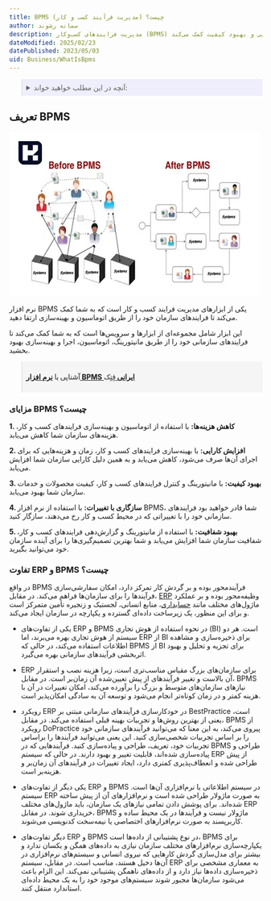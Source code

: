```yaml
---
title: BPMS (مدیریت فرآیند کسب و کار) چیست؟
author: سمانه رشوند
description: مدیریت فرایندهای کسب‌وکار (BPMS) ابزاری قدرتمند برای اتوماسیون و بهینه‌سازی فرایندهای سازمانی است که به کاهش هزینه‌ها، افزایش کارایی و بهبود کیفیت کمک می‌کند.
dateModified: 2025/02/23
datePublished: 2023/05/03
uid: Business/WhatIsBpms
---
```


<blockquote style="background-color:#eeeefc; padding:0.5rem">

<details>
  <summary>آنچه در این مطلب خواهید خواند:</summary>
  <ul>
    <li>تعریف BPMS</li>
    <li>مزایای BPMS چیست؟</li>
    <li>تفاوت های ERP و BPMS</li>
  </ul>
</details>

</blockquote>

## تعریف BPMS

![Business Process Management System](./Images/BPMS.webp)

نرم افزار BPMS یکی از ابزارهای مدیریت فرایند کسب و کار است که به شما کمک می‌کند تا فرایندهای سازمان خود را از طریق اتوماسیون و بهینه‌سازی ارتقا دهید.

این ابزار شامل مجموعه‌ای از ابزارها و سرویس‌ها است که به شما کمک می‌کند تا فرایندهای سازمانی خود را از طریق مانیتورینگ، اتوماسیون، اجرا و بهینه‌سازی بهبود بخشید.

<blockquote style="background-color:#f5f5f5; padding:0.5rem">
<p><strong>آشنایی با <a href="https://www.hooshkar.com/Software/Fennec/Module/BPMS" target="_blank">نرم افزار BPMS ایرانی 
</a>فِنِک</p></strong></blockquote>

### مزایای BPMS چیست؟

**1. کاهش هزینه‌ها:** با استفاده از اتوماسیون و بهینه‌سازی فرایندهای کسب و کار، هزینه‌های سازمان شما کاهش می‌یابد.

**2. افزایش کارایی:** با بهینه‌سازی فرایندهای کسب و کار، زمان و هزینه‌هایی که برای اجرای آن‌ها صرف می‌شود، کاهش می‌یابد و به همین دلیل کارایی سازمان شما افزایش می‌یابد.

**3. بهبود کیفیت:** با مانیتورینگ و کنترل فرایندهای کسب و کار، کیفیت محصولات و خدمات سازمان شما بهبود می‌یابد.

**4. سازگاری با تغییرات:** با استفاده از نرم افزار BPMS، شما قادر خواهید بود فرایندهای سازمانی خود را با تغییراتی که در محیط کسب و کار رخ می‌دهند، سازگار کنید.

**5. بهبود شفافیت:** با استفاده از مانیتورینگ و گزارش‌دهی فرایندهای کسب و کار، شفافیت سازمان شما افزایش می‌یابد و شما بهترین تصمیم‌گیری‌ها را برای آینده سازمان خود می‌توانید بگیرید.

### تفاوت ERP و BPMS چیست؟

در واقع BPMS فرآیندمحور بوده و بر گردش کار تمرکز دارد، امکان سفارشی‌سازی فرآیندها را برای سازمان‌ها فراهم می‌کند. در مقابل، <a href="https://www.hooshkar.com/Wiki/Business/WhatIsErp" target="_blank">ERP</a> وظیفه‌محور بوده و بر عملکرد ماژول‌های مختلف مانند <a href="https://www.hooshkar.com/Software/Sayan/Module/Accounting" target="_blank">حسابداری</a>، منابع انسانی، لجستیک و زنجیره تأمین متمرکز است و برای این منظور، یک زیرساخت داده‌ای گسترده و یکپارچه در سازمان ایجاد می‌کند.

-	یکی از تفاوت‌های ERP و BPMS در نحوه استفاده از هوش تجاری (BI) است. هر دو سیستم از هوش تجاری بهره می‌برند، اما ERP از BI برای ذخیره‌سازی و مشاهده اطلاعات استفاده می‌کند، در حالی که BPMS از BI برای تجزیه و تحلیل و بهبود اثربخشی فرآیندهای سازمانی بهره می‌گیرد.

-	ERP برای سازمان‌های بزرگ‌ مقیاس مناسب‌تری است، زیرا هزینه نصب و استقرار آن بالاست و تغییر فرآیندهای از پیش تعیین‌شده آن زمان‌بر است. در مقابل، BPMS نیازهای سازمان‌های متوسط و بزرگ را برآورده می‌کند، امکان تغییرات در آن با هزینه کمتر و در زمان کوتاه‌تر انجام می‌شود و توسعه آن به سادگی امکان‌پذیر است.

-	رویکرد ERP در خودکارسازی فرآیندهای سازمانی مبتنی بر BestPractice است، یعنی از بهترین روش‌ها و تجربیات بهینه قبلی استفاده می‌کند. در مقابل،  BPMS از رویکرد DoPractice پیروی می‌کند، به این معنا که می‌توانید فرآیندهای سازمانی خود را بر اساس تجربیات شخصی‌سازی کنید. این یعنی می‌توانید فرآیندها را براساس تجربیات خود، تعریف، طراحی و پیاده‌سازی کنید. فرآیندهایی که در BPMS طراحی و پیاده‌سازی شده‌اند، قابلیت تغییر و بهبود دارند. در حالی که سیستم ERP از پیش طراحی شده و انعطاف‌پذیری کمتری دارد، ایجاد تغییرات در فرآیندهای آن زمان‌بر و هزینه‌بر است.

-	یکی دیگر از تفاوت‌های ERP و BPMS در سیستم اطلاعاتی یا نرم‌افزاری آن‌ها است. سیستم ERP به صورت ماژولار طراحی شده است و نرم‌افزارهای آن از پیش ساخته شده‌اند. برای پوشش دادن تمامی نیازهای یک سازمان، باید ماژول‌های مختلف ERP خریداری شوند. در مقابل، BPMS ماژولار نیست و فرآیندها در یک محیط ساده و کاربرپسند به صورت نرم‌افزارهای اختصاصی یا نیمه‌سخت کدنویسی می‌شوند.

-	دیگر تفاوت‌های ERP و BPMS در نوع پشتیبانی از داده‌ها است، BPMS برای یکپارچه‌سازی نرم‌افزارهای مختلف سازمان نیازی به داده‌های همگن و یکسان ندارد و بیشتر برای مدل‌سازی گردش کارهایی که نیروی انسانی و سیستم‌های نرم‌افزاری در آن‌ها دخیل هستند، مناسب است. در مقابل، سیستم ERP به معماری مشخصی برای ذخیره‌سازی داده‌ها نیاز دارد و از داده‌های ناهمگن پشتیبانی نمی‌کند. این الزام باعث می‌شود سازمان‌ها مجبور شوند سیستم‌های موجود خود را به یک محیط داده‌ای استاندارد منتقل کنند.
